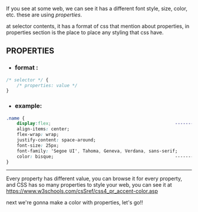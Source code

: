 If you see at some web, we can see it has a different font style, size, color, etc. these are using *properties*.

at selector contents, it has a format of css that mention about properties, in properties section is the place to place any styling that css have.


## PROPERTIES
- ### format : 
```css
/* selector */ {
    /* properties: value */
}
```

- ### example:
```css
.name {
    display:flex;                                               -------+
    align-items: center;                                               |
    flex-wrap: wrap;                                                   |
    justify-content: space-around;                                     +----> these are `property: value`
    font-size: 25px;                                                   |
    font-family: 'Segoe UI', Tahoma, Geneva, Verdana, sans-serif;      |
    color: bisque;                                              -------+
}
```
---

Every property has different value, you can browse it for every property, and CSS has so many properties to style your web,
you can see it at https://www.w3schools.com/csSref/css4_pr_accent-color.asp

next we're gonna make a color with properties, let's go!!